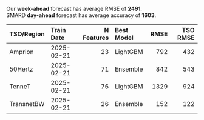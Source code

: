 
Our __week-ahead__ forecast has average RMSE of __2491__.  
SMARD __day-ahead__ forecast has average accuracy of __1603__. 
    
| TSO/Region   | Train Date   |   N Features | Best Model   |   RMSE |   TSO RMSE |
|:-------------|:-------------|-------------:|:-------------|-------:|-----------:|
| Amprion      | 2025-02-21   |           23 | LightGBM     |    792 |        432 |
| 50Hertz      | 2025-02-21   |           71 | Ensemble     |    842 |        543 |
| TenneT       | 2025-02-21   |           76 | LightGBM     |   1329 |        924 |
| TransnetBW   | 2025-02-21   |           26 | Ensemble     |    152 |        122 |